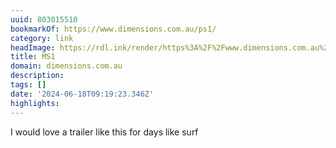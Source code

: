 ```yaml
---
uuid: 803015510
bookmarkOf: https://www.dimensions.com.au/ps1/
category: link
headImage: https://rdl.ink/render/https%3A%2F%2Fwww.dimensions.com.au%2Fps1%2F
title: MS1
domain: dimensions.com.au
description: 
tags: []
date: '2024-06-18T09:19:23.346Z'
highlights: 
---
```


I would love a trailer like this for days like surf

